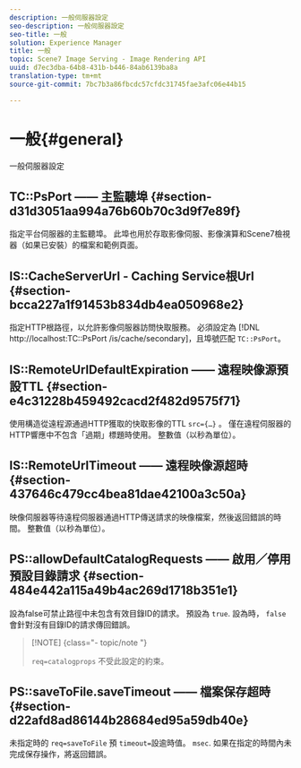 ```yaml
---
description: 一般伺服器設定
seo-description: 一般伺服器設定
seo-title: 一般
solution: Experience Manager
title: 一般
topic: Scene7 Image Serving - Image Rendering API
uuid: d7ec3dba-64b8-431b-b446-84ab6139ba8a
translation-type: tm+mt
source-git-commit: 7bc7b3a86fbcdc57cfdc31745fae3afc06e44b15

---
```



# 一般{#general}

一般伺服器設定

## TC::PsPort —— 主監聽埠 {#section-d31d3051aa994a76b60b70c3d9f7e89f}

指定平台伺服器的主監聽埠。 此埠也用於存取影像伺服、影像演算和Scene7檢視器（如果已安裝）的檔案和範例頁面。

## IS::CacheServerUrl - Caching Service根Url {#section-bcca227a1f91453b834db4ea050968e2}

指定HTTP根路徑，以允許影像伺服器訪問快取服務。 必須設定為 [!DNL http://localhost:TC::PsPort /is/cache/secondary]，且埠號匹配 `TC::PsPort`。

## IS::RemoteUrlDefaultExpiration —— 遠程映像源預設TTL {#section-e4c31228b459492cacd2f482d9575f71}

使用構造從遠程源通過HTTP獲取的快取影像的TTL `src={…}` 。 僅在遠程伺服器的HTTP響應中不包含「過期」標題時使用。 整數值（以秒為單位）。

## IS::RemoteUrlTimeout —— 遠程映像源超時 {#section-437646c479cc4bea81dae42100a3c50a}

映像伺服器等待遠程伺服器通過HTTP傳送請求的映像檔案，然後返回錯誤的時間。 整數值（以秒為單位）。

## PS::allowDefaultCatalogRequests —— 啟用／停用預設目錄請求 {#section-484e442a115a49b4ac269d1718b351e1}

設為false可禁止路徑中未包含有效目錄ID的請求。 預設為 `true`. 設為時， `false`會針對沒有目錄ID的請求傳回錯誤。

>[!NOTE] {class=&quot;- topic/note &quot;}
>
>`req=catalogprops` 不受此設定的約束。

## PS::saveToFile.saveTimeout —— 檔案保存超時 {#section-d22afd8ad86144b28684ed95a59db40e}

未指定時的 `req=saveToFile` 預 `timeout=`設逾時值。 `msec`. 如果在指定的時間內未完成保存操作，將返回錯誤。
